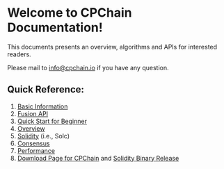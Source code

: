 # Welcome to CPChain Documentation! 

This documents presents an overview, algorithms and APIs for interested
readers.

Please mail to <info@cpchain.io> if you have any question.

## Quick Reference:

1.  [Basic Information](./preliminaries/basic_information.md#basic-information)
2.  [Fusion API](./api/cpc_fusion.md#fusion-api)
3.  [Quick Start for Beginner](./quickstart/quickstart-beginner.md#quick-start-for-beginner)
4.  [Overview](./preliminaries/overview.md#overview)
5.  [Solidity](../solidity/docs/index.html) (i.e., Solc)
6.  [Consensus](./detailed_algorithms/consensus.md#consensus)
7.  [Performance](./performance/performance.md#performance)
9.  [Download Page for
    CPChain](https://github.com/CPChain/chain/releases) and
    [Solidity Binary Release](./quickstart/quickstart.md#solidity-binary-release)


